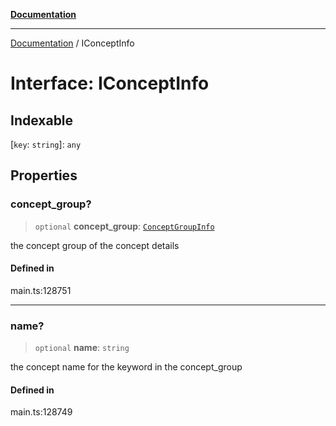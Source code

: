 [**Documentation**](../README.md)

***

[Documentation](../README.md) / IConceptInfo

# Interface: IConceptInfo

## Indexable

 \[`key`: `string`\]: `any`

## Properties

### concept\_group?

> `optional` **concept\_group**: [`ConceptGroupInfo`](../classes/ConceptGroupInfo.md)

the concept group of the concept details

#### Defined in

main.ts:128751

***

### name?

> `optional` **name**: `string`

the concept name for the keyword in the concept_group

#### Defined in

main.ts:128749
